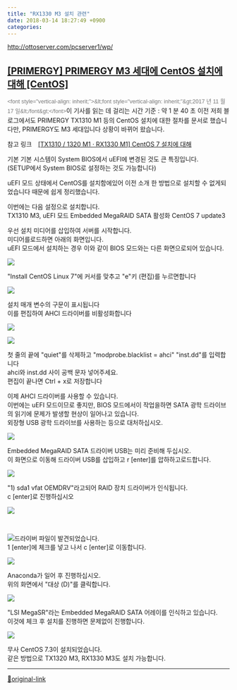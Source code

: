 ```yaml
---
title: "RX1330 M3 설치 관련"
date: 2018-03-14 18:27:49 +0900
categories: 
---
```

  

http://ottoserver.com/pcserver1/wp/  


[[PRIMERGY] PRIMERGY M3 세대에 CentOS 설치에 대해 [CentOS]](http://ottoserver.com/pcserver1/wp/archives/2794 "[PRIMERGY] PRIMERGY M3 세대에 CentOS 설치에 대해 [CentOS]의 퍼머 링크")
----------------------------------------------------------------------------------------------------------------------------------------------------------------

<small style="font-family: Arial, Helvetica, sans-serif; font-size: 0.9em; line-height: 1.5em; color: rgb(119, 119, 119);">&lt;font style="vertical-align: inherit;"&gt;&amp;lt;font style="vertical-align: inherit;"&amp;gt;2017 년 11 월 17 일&amp;lt;/font&amp;gt;&lt;/font&gt;</small><font style="vertical-align: inherit;">이 기사를 읽는 데 걸리는 시간 기준 : </font>약 1 분 40 초
<font style="vertical-align: inherit;">이전 저희 블로그에서도 PRIMERGY TX1310 M1 등의 CentOS 설치에 대한 절차를 문서로 했습니다만, PRIMERGY도 M3 세대입니다 상황이 바뀌어 왔습니다.</font>

<font style="vertical-align: inherit;">참고 링크　</font>[[TX1310 / 1320 M1 · RX1330 M1] CentOS 7 설치에 대해](http://ottoserver.com/pcserver1/wp/archives/2264)

<font style="vertical-align: inherit;">기본 기본 시스템이 System BIOS에서 uEFI에 변경된 것도 큰 특징입니다. </font>  
<font style="vertical-align: inherit;">(SETUP에서 System BIOS로 설정하는 것도 가능합니다)</font>

<font style="vertical-align: inherit;">uEFI 모드 상태에서 CentOS를 설치함에있어 이전 소개 한 방법으로 설치할 수 없게되었습니다 때문에 쉽게 정리했습니다.</font>

<font style="vertical-align: inherit;">이번에는 다음 설정으로 설치합니다. </font>  
<font style="vertical-align: inherit;">TX1310 M3, uEFI 모드 Embedded MegaRAID SATA 활성화 CentOS 7 update3</font>

<font style="vertical-align: inherit;">우선 설치 미디어를 삽입하여 서버를 시작합니다. </font>  
<font style="vertical-align: inherit;">미디어를로드하면 아래의 화면입니다. </font>  
<font style="vertical-align: inherit;">uEFI 모드에서 설치하는 경우 이와 같이 BIOS 모드와는 다른 화면으로되어 있습니다.</font>

[![](http://ottoserver.com/pcserver1/wp/wp-content/uploads/2017/11/001_install_start-400x333.jpg)](http://ottoserver.com/pcserver1/wp/wp-content/uploads/2017/11/001_install_start.jpg)

<font style="vertical-align: inherit;">"Install CentOS Linux 7"에 커서를 맞추고 "e"키 (편집)를 누르면합니다</font>

[![](http://ottoserver.com/pcserver1/wp/wp-content/uploads/2017/11/002_Parameter_Default-400x333.jpg)](http://ottoserver.com/pcserver1/wp/wp-content/uploads/2017/11/002_Parameter_Default.jpg)

<font style="vertical-align: inherit;">설치 매개 변수의 구문이 표시됩니다 </font>  
<font style="vertical-align: inherit;">이를 편집하여 AHCI 드라이버를 비활성화합니다</font>

[![](http://ottoserver.com/pcserver1/wp/wp-content/uploads/2017/11/003_install_ahci-400x74.jpg)](http://ottoserver.com/pcserver1/wp/wp-content/uploads/2017/11/003_install_ahci.jpg)

[![](http://ottoserver.com/pcserver1/wp/wp-content/uploads/2017/11/004_install_modprobe-400x96.jpg)](http://ottoserver.com/pcserver1/wp/wp-content/uploads/2017/11/004_install_modprobe.jpg)

<font style="vertical-align: inherit;">첫 줄의 끝에 "quiet"를 삭제하고 "modprobe.blacklist = ahci" "inst.dd"를 입력합니다 </font>  
<font style="vertical-align: inherit;">ahci와 inst.dd 사이 공백 문자 넣어주세요. </font>  
<font style="vertical-align: inherit;">편집이 끝나면 Ctrl + x로 저장합니다</font>

<font style="vertical-align: inherit;">이제 AHCI 드라이버를 사용할 수 있습니다. </font>  
<font style="vertical-align: inherit;">이번에는 uEFI 모드이므로 좋지만, BIOS 모드에서이 작업을하면 SATA 광학 드라이브의 읽기에 문제가 발생할 현상이 일어나고 있습니다. </font>  
<font style="vertical-align: inherit;">외장형 USB 광학 드라이브를 사용하는 등으로 대처하십시오.</font>

[![](http://ottoserver.com/pcserver1/wp/wp-content/uploads/2017/11/005_no_driver-400x181.jpg)](http://ottoserver.com/pcserver1/wp/wp-content/uploads/2017/11/005_no_driver.jpg)

<font style="vertical-align: inherit;">Embedded MegaRAID SATA 드라이버 USB는 미리 준비해 두십시오. </font>  
<font style="vertical-align: inherit;">이 화면으로 이동해 드라이버 USB를 삽입하고 r [enter]를 압하하고로드합니다.</font>

[![](http://ottoserver.com/pcserver1/wp/wp-content/uploads/2017/11/006_oemdrv-400x221.jpg)](http://ottoserver.com/pcserver1/wp/wp-content/uploads/2017/11/006_oemdrv.jpg)

<font style="vertical-align: inherit;">"1) sda1 vfat OEMDRV"라고되어 RAID 장치 드라이버가 인식됩니다. </font>  
<font style="vertical-align: inherit;">c [enter]로 진행하십시오</font>

[![](http://ottoserver.com/pcserver1/wp/wp-content/uploads/2017/11/007_oemdrv-400x164.jpg)](http://ottoserver.com/pcserver1/wp/wp-content/uploads/2017/11/007_oemdrv.jpg)

 


[![](http://ottoserver.com/pcserver1/wp/wp-content/uploads/2017/11/008_oemdrv-400x126.jpg)](http://ottoserver.com/pcserver1/wp/wp-content/uploads/2017/11/008_oemdrv.jpg)<font style="vertical-align: inherit;">드라이버 파일이 발견되었습니다. </font>  
<font style="vertical-align: inherit;">1 [enter]에 체크를 넣고 나서 c [enter]로 이동합니다.</font>

[![](http://ottoserver.com/pcserver1/wp/wp-content/uploads/2017/11/009_Anaconda_Top-400x321.jpg)](http://ottoserver.com/pcserver1/wp/wp-content/uploads/2017/11/009_Anaconda_Top.jpg)

<font style="vertical-align: inherit;">Anaconda가 일어 후 진행하십시오. </font>  
<font style="vertical-align: inherit;">위의 화면에서 "대상 (D)"를 클릭합니다.</font>

[![](http://ottoserver.com/pcserver1/wp/wp-content/uploads/2017/11/010_MegaRAID-400x323.jpg)](http://ottoserver.com/pcserver1/wp/wp-content/uploads/2017/11/010_MegaRAID.jpg)

<font style="vertical-align: inherit;">"LSI MegaSR"라는 Embedded MegaRAID SATA 어레이를 인식하고 있습니다. </font>  
<font style="vertical-align: inherit;">이것에 체크 후 설치를 진행하면 문제없이 진행합니다.</font>

[![](http://ottoserver.com/pcserver1/wp/wp-content/uploads/2017/11/011_CentOS-400x320.jpg)](http://ottoserver.com/pcserver1/wp/wp-content/uploads/2017/11/011_CentOS.jpg)

<font style="vertical-align: inherit;">무사 CentOS 7.3이 설치되었습니다. </font>  
<font style="vertical-align: inherit;">같은 방법으로 TX1320 M3, RX1330 M3도 설치 가능합니다.</font>





***
[🔗original-link](http://www.mins01.com/mh/tech/read/1146)